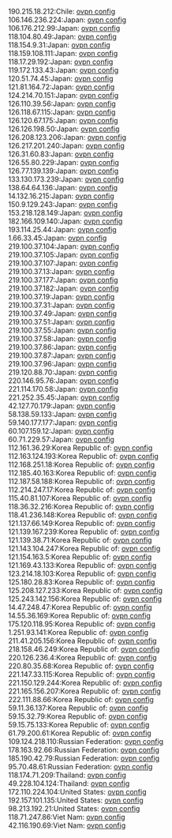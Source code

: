 190.215.18.212:Chile: [ovpn config](vpn/190_215_18_212.ovpn)  
106.146.236.224:Japan: [ovpn config](vpn/106_146_236_224.ovpn)  
106.176.212.99:Japan: [ovpn config](vpn/106_176_212_99.ovpn)  
118.104.80.49:Japan: [ovpn config](vpn/118_104_80_49.ovpn)  
118.154.9.31:Japan: [ovpn config](vpn/118_154_9_31.ovpn)  
118.159.108.111:Japan: [ovpn config](vpn/118_159_108_111.ovpn)  
118.17.29.192:Japan: [ovpn config](vpn/118_17_29_192.ovpn)  
119.172.133.43:Japan: [ovpn config](vpn/119_172_133_43.ovpn)  
120.51.74.45:Japan: [ovpn config](vpn/120_51_74_45.ovpn)  
121.81.164.72:Japan: [ovpn config](vpn/121_81_164_72.ovpn)  
124.214.70.151:Japan: [ovpn config](vpn/124_214_70_151.ovpn)  
126.110.39.56:Japan: [ovpn config](vpn/126_110_39_56.ovpn)  
126.118.67.115:Japan: [ovpn config](vpn/126_118_67_115.ovpn)  
126.120.67.175:Japan: [ovpn config](vpn/126_120_67_175.ovpn)  
126.126.198.50:Japan: [ovpn config](vpn/126_126_198_50.ovpn)  
126.208.123.206:Japan: [ovpn config](vpn/126_208_123_206.ovpn)  
126.217.201.240:Japan: [ovpn config](vpn/126_217_201_240.ovpn)  
126.31.60.83:Japan: [ovpn config](vpn/126_31_60_83.ovpn)  
126.55.80.229:Japan: [ovpn config](vpn/126_55_80_229.ovpn)  
126.77.139.139:Japan: [ovpn config](vpn/126_77_139_139.ovpn)  
133.130.173.239:Japan: [ovpn config](vpn/133_130_173_239.ovpn)  
138.64.64.136:Japan: [ovpn config](vpn/138_64_64_136.ovpn)  
14.132.16.215:Japan: [ovpn config](vpn/14_132_16_215.ovpn)  
150.9.129.243:Japan: [ovpn config](vpn/150_9_129_243.ovpn)  
153.218.128.149:Japan: [ovpn config](vpn/153_218_128_149.ovpn)  
182.166.109.140:Japan: [ovpn config](vpn/182_166_109_140.ovpn)  
193.114.25.44:Japan: [ovpn config](vpn/193_114_25_44.ovpn)  
1.66.33.45:Japan: [ovpn config](vpn/1_66_33_45.ovpn)  
219.100.37.104:Japan: [ovpn config](vpn/219_100_37_104.ovpn)  
219.100.37.105:Japan: [ovpn config](vpn/219_100_37_105.ovpn)  
219.100.37.107:Japan: [ovpn config](vpn/219_100_37_107.ovpn)  
219.100.37.13:Japan: [ovpn config](vpn/219_100_37_13.ovpn)  
219.100.37.177:Japan: [ovpn config](vpn/219_100_37_177.ovpn)  
219.100.37.182:Japan: [ovpn config](vpn/219_100_37_182.ovpn)  
219.100.37.19:Japan: [ovpn config](vpn/219_100_37_19.ovpn)  
219.100.37.31:Japan: [ovpn config](vpn/219_100_37_31.ovpn)  
219.100.37.49:Japan: [ovpn config](vpn/219_100_37_49.ovpn)  
219.100.37.51:Japan: [ovpn config](vpn/219_100_37_51.ovpn)  
219.100.37.55:Japan: [ovpn config](vpn/219_100_37_55.ovpn)  
219.100.37.58:Japan: [ovpn config](vpn/219_100_37_58.ovpn)  
219.100.37.86:Japan: [ovpn config](vpn/219_100_37_86.ovpn)  
219.100.37.87:Japan: [ovpn config](vpn/219_100_37_87.ovpn)  
219.100.37.96:Japan: [ovpn config](vpn/219_100_37_96.ovpn)  
219.120.88.70:Japan: [ovpn config](vpn/219_120_88_70.ovpn)  
220.146.95.76:Japan: [ovpn config](vpn/220_146_95_76.ovpn)  
221.114.170.58:Japan: [ovpn config](vpn/221_114_170_58.ovpn)  
221.252.35.45:Japan: [ovpn config](vpn/221_252_35_45.ovpn)  
42.127.70.179:Japan: [ovpn config](vpn/42_127_70_179.ovpn)  
58.138.59.133:Japan: [ovpn config](vpn/58_138_59_133.ovpn)  
59.140.177.177:Japan: [ovpn config](vpn/59_140_177_177.ovpn)  
60.107.159.12:Japan: [ovpn config](vpn/60_107_159_12.ovpn)  
60.71.229.57:Japan: [ovpn config](vpn/60_71_229_57.ovpn)  
112.161.36.29:Korea Republic of: [ovpn config](vpn/112_161_36_29.ovpn)  
112.163.124.193:Korea Republic of: [ovpn config](vpn/112_163_124_193.ovpn)  
112.168.251.18:Korea Republic of: [ovpn config](vpn/112_168_251_18.ovpn)  
112.185.40.163:Korea Republic of: [ovpn config](vpn/112_185_40_163.ovpn)  
112.187.58.188:Korea Republic of: [ovpn config](vpn/112_187_58_188.ovpn)  
112.214.247.17:Korea Republic of: [ovpn config](vpn/112_214_247_17.ovpn)  
115.40.81.107:Korea Republic of: [ovpn config](vpn/115_40_81_107.ovpn)  
118.36.32.216:Korea Republic of: [ovpn config](vpn/118_36_32_216.ovpn)  
118.41.236.148:Korea Republic of: [ovpn config](vpn/118_41_236_148.ovpn)  
121.137.66.149:Korea Republic of: [ovpn config](vpn/121_137_66_149.ovpn)  
121.139.167.239:Korea Republic of: [ovpn config](vpn/121_139_167_239.ovpn)  
121.139.38.71:Korea Republic of: [ovpn config](vpn/121_139_38_71.ovpn)  
121.143.104.247:Korea Republic of: [ovpn config](vpn/121_143_104_247.ovpn)  
121.154.163.5:Korea Republic of: [ovpn config](vpn/121_154_163_5.ovpn)  
121.169.43.133:Korea Republic of: [ovpn config](vpn/121_169_43_133.ovpn)  
123.214.18.103:Korea Republic of: [ovpn config](vpn/123_214_18_103.ovpn)  
125.180.28.83:Korea Republic of: [ovpn config](vpn/125_180_28_83.ovpn)  
125.208.127.233:Korea Republic of: [ovpn config](vpn/125_208_127_233.ovpn)  
125.243.142.156:Korea Republic of: [ovpn config](vpn/125_243_142_156.ovpn)  
14.47.248.47:Korea Republic of: [ovpn config](vpn/14_47_248_47.ovpn)  
14.55.36.169:Korea Republic of: [ovpn config](vpn/14_55_36_169.ovpn)  
175.120.118.95:Korea Republic of: [ovpn config](vpn/175_120_118_95.ovpn)  
1.251.93.141:Korea Republic of: [ovpn config](vpn/1_251_93_141.ovpn)  
211.41.205.156:Korea Republic of: [ovpn config](vpn/211_41_205_156.ovpn)  
218.158.46.249:Korea Republic of: [ovpn config](vpn/218_158_46_249.ovpn)  
220.126.236.4:Korea Republic of: [ovpn config](vpn/220_126_236_4.ovpn)  
220.80.35.68:Korea Republic of: [ovpn config](vpn/220_80_35_68.ovpn)  
221.147.33.115:Korea Republic of: [ovpn config](vpn/221_147_33_115.ovpn)  
221.150.129.244:Korea Republic of: [ovpn config](vpn/221_150_129_244.ovpn)  
221.165.156.207:Korea Republic of: [ovpn config](vpn/221_165_156_207.ovpn)  
222.111.88.66:Korea Republic of: [ovpn config](vpn/222_111_88_66.ovpn)  
59.11.36.137:Korea Republic of: [ovpn config](vpn/59_11_36_137.ovpn)  
59.15.32.79:Korea Republic of: [ovpn config](vpn/59_15_32_79.ovpn)  
59.15.75.133:Korea Republic of: [ovpn config](vpn/59_15_75_133.ovpn)  
61.79.200.61:Korea Republic of: [ovpn config](vpn/61_79_200_61.ovpn)  
109.124.218.110:Russian Federation: [ovpn config](vpn/109_124_218_110.ovpn)  
178.163.92.66:Russian Federation: [ovpn config](vpn/178_163_92_66.ovpn)  
185.190.42.79:Russian Federation: [ovpn config](vpn/185_190_42_79.ovpn)  
95.70.48.61:Russian Federation: [ovpn config](vpn/95_70_48_61.ovpn)  
118.174.71.209:Thailand: [ovpn config](vpn/118_174_71_209.ovpn)  
49.228.104.124:Thailand: [ovpn config](vpn/49_228_104_124.ovpn)  
172.110.224.104:United States: [ovpn config](vpn/172_110_224_104.ovpn)  
192.157.101.135:United States: [ovpn config](vpn/192_157_101_135.ovpn)  
98.213.192.21:United States: [ovpn config](vpn/98_213_192_21.ovpn)  
118.71.247.86:Viet Nam: [ovpn config](vpn/118_71_247_86.ovpn)  
42.116.190.69:Viet Nam: [ovpn config](vpn/42_116_190_69.ovpn)  
